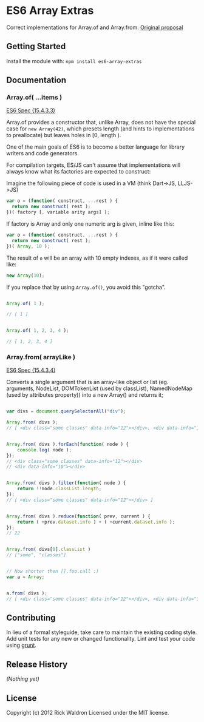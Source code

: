# ES6 Array Extras

Correct implementations for Array.of and Array.from. [Original proposal](https://gist.github.com/1074126)

## Getting Started
Install the module with: `npm install es6-array-extras`

## Documentation

### Array.of( ...items )

[ES6 Spec (15.4.3.3)](http://people.mozilla.org/~jorendorff/es6-draft.html#sec-15.4.3.3)

Array.of provides a constructor that, unlike Array, does not have the special case for `new Array(42)`, which presets length (and hints to implementations to preallocate) but leaves holes in [0, length ).

One of the main goals of ES6 is to become a better language for library writers and code generators.

For compilation targets, ES/JS can't assume that implementations will always know what its factories are expected to construct:

Imagine the following piece of code is used in a VM (think Dart->JS, LLJS->JS)

```js
var o = (function( construct, ...rest ) {
  return new construct( rest );
})( factory [, variable arity args] );
```

If factory is Array and only one numeric arg is given, inline like this:

```js
var o = (function( construct, ...rest ) {
  return new construct( rest );
})( Array, 10 );
```

The result of `o` will be an array with 10 empty indexes, as if it were called like:

```js
new Array(10);
```

If you replace that by using `Array.of()`, you avoid this "gotcha".


```js

Array.of( 1 );

// [ 1 ]


Array.of( 1, 2, 3, 4 );

// [ 1, 2, 3, 4 ]

```




### Array.from( arrayLike )

[ES6 Spec (15.4.3.4)](http://people.mozilla.org/~jorendorff/es6-draft.html#sec-15.4.3.4)

Converts a single argument that is an array-like object or list (eg. arguments, NodeList, DOMTokenList (used by classList), NamedNodeMap (used by attributes property)) into a new Array() and returns it;

``` javascript

var divs = document.querySelectorAll("div");

Array.from( divs );
// [ <div class=​"some classes" data-info=​"12">​</div>​, <div data-info=​"10">​</div>​ ]


Array.from( divs ).forEach(function( node ) {
    console.log( node );
});
// <div class=​"some classes" data-info=​"12">​</div>​
// <div data-info=​"10">​</div>​


Array.from( divs ).filter(function( node ) {
    return !!node.classList.length;
});
// [ <div class="some classes" data-info="12"></div> ]


Array.from( divs ).reduce(function( prev, current ) {
    return ( +prev.dataset.info ) + ( +current.dataset.info );
});
// 22


Array.from( divs[0].classList )
// ["some", "classes"]


// Now shorter then [].foo.call :)
var a = Array;


a.from( divs );
// [ <div class=​"some classes" data-info=​"12">​</div>​, <div data-info=​"10">​</div>​ ]

```



## Contributing
In lieu of a formal styleguide, take care to maintain the existing coding style. Add unit tests for any new or changed functionality. Lint and test your code using [grunt](https://github.com/cowboy/grunt).

## Release History
_(Nothing yet)_

## License
Copyright (c) 2012 Rick Waldron
Licensed under the MIT license.
